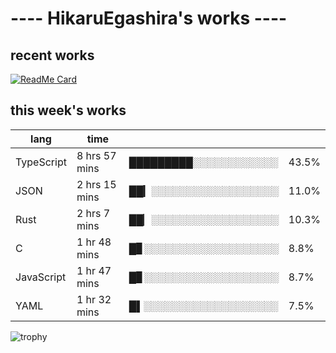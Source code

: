 # ---- HikaruEgashira's works ----

## recent works

[![ReadMe Card](https://github-readme-stats.vercel.app/api/pin/?username=twin-te&repo=twinte-front)](https://github.com/twin-te/twinte-front)

## this week's works

| lang        | time           |                       |        |
| ----------- | -------------- | --------------------- | ------ |
| TypeScript  | 8 hrs 57 mins  | █████████░░░░░░░░░░░░ |  43.5% |
| JSON        | 2 hrs 15 mins  | ██▎░░░░░░░░░░░░░░░░░░ |  11.0% |
| Rust        | 2 hrs 7 mins   | ██▏░░░░░░░░░░░░░░░░░░ |  10.3% |
| C           | 1 hr 48 mins   | █▊░░░░░░░░░░░░░░░░░░░ |   8.8% |
| JavaScript  | 1 hr 47 mins   | █▊░░░░░░░░░░░░░░░░░░░ |   8.7% |
| YAML        | 1 hr 32 mins   | █▌░░░░░░░░░░░░░░░░░░░ |   7.5% |

![trophy](https://github-profile-trophy.vercel.app/?username=HikaruEgashira&theme=flat)
